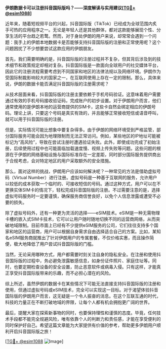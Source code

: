 **伊朗数据卡可以注册抖音国际版吗？——深度解读与实用建议[[TG💪+ @esim1088](https://t.me/s/esim1088)]**

近年来，随着短视频平台的兴起，抖音国际版（TikTok）已经成为全球范围内炙手可热的应用程序之一。无论是年轻人还是其他群体，都对这款能够展现个性、分享生活的平台趋之若鹜。然而，对于身处伊朗的用户来说，却常常会遇到一个问题：我手上的伊朗本地数据卡是否能够支持抖音国际版的注册和正常使用呢？这个问题困扰了不少想要尝试这款应用的伊朗朋友。

首先，我们需要明确的是，抖音国际版的注册过程并不复杂，但其背后涉及到的技术细节和政策规定却相对复杂。抖音国际版是一款面向全球用户的社交媒体平台，因此它的注册流程需要考虑到不同国家和地区的法律法规以及网络环境。伊朗作为受国际制裁影响较大的国家之一，在互联网使用上存在一定的限制。那么，具体来说，伊朗的数据卡能否满足抖音国际版的注册需求呢？

从技术层面来看，抖音国际版的注册主要依赖于手机号码验证。这意味着用户需要通过有效的手机号码接收验证码，完成账户的初步设置。对于伊朗用户而言，他们通常使用的是伊朗本地的运营商提供的SIM卡，这些卡自然会绑定相应的伊朗号码。理论上讲，只要这个号码是真实有效的，并且能够正常接收短信或语音呼叫，就可以用于抖音国际版的注册。

但是，实际情况可能比想象中要复杂得多。由于伊朗的网络环境受到严格监管，部分国际服务可能会因为地理限制而无法正常访问。例如，某些地区的IP地址可能被标记为“高风险”，导致在尝试注册时遭遇验证失败。此外，即使成功完成了初始注册，后续使用过程中也可能面临加载速度慢、视频上传失败等问题。这些问题的根源在于伊朗的网络基础设施与国际标准存在一定差距，同时部分国际服务提供商出于合规考虑，会对特定地区的用户采取额外的安全措施。

那么，面对这样的挑战，伊朗用户应该如何解决呢？一种常见的方法是借助虚拟号码（Virtual Number）进行注册。虚拟号码是一种基于互联网的服务，允许用户以较低的成本获取一个临时的、可接收短信的号码。通过这种方式，用户可以在不更换实体SIM卡的情况下，轻松完成抖音国际版的注册。不过需要注意的是，选择虚拟号码服务时一定要谨慎，确保服务商信誉良好，以免个人信息泄露或遭受不必要的损失。

除了虚拟号码外，还有一种更为灵活的选择——eSIM技术。eSIM是一种无需物理卡槽的嵌入式SIM卡技术，它可以让用户随时随地切换不同的运营商网络，从而突破地域限制。目前市面上已经有不少提供eSIM服务的公司，它们往往支持多个国家和地区的运营商，用户可以根据自身需求自由选择适合自己的方案。比如，某知名eSIM服务商就推出了针对伊朗用户的专属套餐，不仅价格实惠，而且操作简便，极大地降低了用户尝试抖音国际版的门槛。

当然，无论采用哪种方式，用户都需要时刻关注自身的隐私安全。在注册和使用抖音国际版的过程中，务必避免泄露敏感信息，如身份证件照片、家庭住址等。同时，也要定期检查设备的安全设置，防止恶意软件或病毒入侵。只有这样，才能真正享受抖音国际版带来的乐趣，而不必担心潜在的风险。

综上所述，虽然伊朗的数据卡在某些情况下可能无法直接支持抖音国际版的注册和使用，但通过虚拟号码或eSIM技术，完全可以实现这一目标。对于渴望体验抖音国际版的伊朗用户而言，这无疑是一个令人振奋的消息。在这个互联互通的时代，科技的力量正在不断打破地域的界限，让每个人都有机会拥抱更广阔的世界。

最后，提醒大家在探索新事物的同时，也要保持理性和谨慎的态度。毕竟，任何技术手段都不能完全规避风险，唯有依靠个人的判断力和责任感，才能在享受便利的同时保护好自己。希望这篇文章能为大家提供有价值的参考，帮助更多伊朗用户顺利开启抖音国际版之旅！

[[TG💪+ @esim1088](https://t.me/s/esim1088) ![Image](https://i.postimg.cc/4NQfJmqS/Snipaste-2025-05-13-00-14-12.png)]